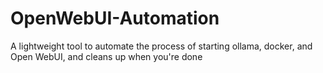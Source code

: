 # OpenWebUI-Automation
A lightweight tool to automate the process of starting ollama, docker, and Open WebUI, and cleans up when you're done
